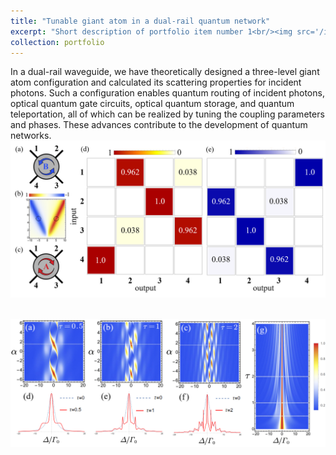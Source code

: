 ```yaml
---
title: "Tunable giant atom in a dual-rail quantum network"
excerpt: "Short description of portfolio item number 1<br/><img src='/images/circulator.png' >"
collection: portfolio
---
```


In a dual-rail waveguide, we have theoretically designed a three-level giant atom configuration and calculated its scattering properties for incident photons. Such a configuration enables quantum routing of incident photons, optical quantum gate circuits, optical quantum storage, and quantum teleportation, all of which can be realized by tuning the coupling parameters and phases. These advances contribute to the development of quantum networks.
<br/><img src='/images/circulator.png' >

<br/><img src='/images/nonmarkovin.png' >